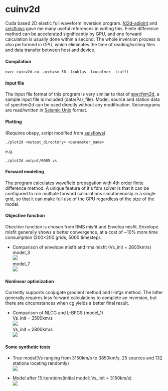 # cuinv2d

Cuda based 2D elastic full waveform inversion program. [fd2d-adjoint](https://github.com/phlos/fd2d-adjoint) and [seisflows](https://github.com/rmodrak/seisflows) gave me many useful references in writing this. Finite difference method can be accelerated significantly by GPU, and one forward calculation is usually done within a second. The whole inversion process is also performed in GPU, which eliminates the time of reading/writing files and data transfer between host and device.

#### Compilation
```
nvcc cuinv2d.cu -arch=sm_50 -lcublas -lcusolver -lcufft
```

#### Input file
The input file format of this program is very similar to that of [specfem2d](https://github.com/geodynamics/specfem2d), a sample input file is included (data/Par_file). Model, source and station data of specfem2d can be used directly without any modification. Seismograms are read/written in [Seismic Unix](http://www.cwp.mines.edu/cwpcodes/) format.

#### Plotting
(Requires obspy, script modified from [seisflows](http://seisflows.readthedocs.io/en/latest/instructions_remote.html?highlight=plot))
```
./plot2d <output_directory> <parameter_name>
```
e.g.
````
./plot2d output/0005 vs
````

#### Forward modeling
The program calculates wavefield propagation with 4th order finite difference method. A unique feature of it's fdm solver is that it can be configured to run multiple forward calculations simutaneously in a single grid, so that it can make full use of the GPU regardless of the size of the model.

#### Objective function
Obective function is chosen from RMS misfit and Envelop misfit. Envelope misfit generally shows a better convergence, at a cost of ~10% more time consumption (200×200 grids, 5000 timestep).

* Comparison of envelope misfit and rms misfit (Vs_init = 2800km/s)<br>
  model_3<br>
  ![](https://raw.githubusercontent.com/libcy/cuinv2d/master/img/cm3.png) <br>
  model_7<br>
  ![](https://raw.githubusercontent.com/libcy/cuinv2d/master/img/cm7.png) <br>

#### Nonlinear optimization
Currently supports conjugate gradient method and l-bfgs method. The latter generally requires less forward calculations to complete an inversion, but there are circumstances when cg yields a better final result.

* Comparison of NLCG and L-BFGS (model_1)<br>
  Vs_init = 3500km/s<br>
  ![](https://raw.githubusercontent.com/libcy/cuinv2d/master/img/c3500.png) <br>
  Vs_init = 2800km/s<br>
  ![](https://raw.githubusercontent.com/libcy/cuinv2d/master/img/c2800.png) <br>

#### Some synthetic tests
* True model(Vs ranging from 3150km/s to 3850km/s, 25 sources and 132 stations locating randomly)<br>
![](https://raw.githubusercontent.com/libcy/cuinv2d/master/img/init.png)

* Model after 15 iterations(initial model: Vs_init = 3150km/s)<br>
![](https://raw.githubusercontent.com/libcy/cuinv2d/master/img/15.png)
